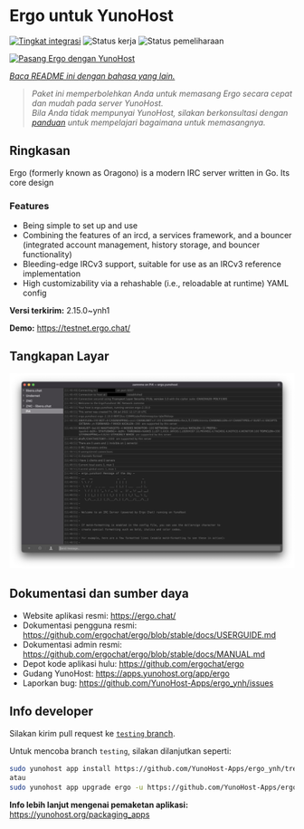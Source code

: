 <!--
N.B.: README ini dibuat secara otomatis oleh <https://github.com/YunoHost/apps/tree/master/tools/readme_generator>
Ini TIDAK boleh diedit dengan tangan.
-->

# Ergo untuk YunoHost

[![Tingkat integrasi](https://apps.yunohost.org/badge/integration/ergo)](https://ci-apps.yunohost.org/ci/apps/ergo/)
![Status kerja](https://apps.yunohost.org/badge/state/ergo)
![Status pemeliharaan](https://apps.yunohost.org/badge/maintained/ergo)

[![Pasang Ergo dengan YunoHost](https://install-app.yunohost.org/install-with-yunohost.svg)](https://install-app.yunohost.org/?app=ergo)

*[Baca README ini dengan bahasa yang lain.](./ALL_README.md)*

> *Paket ini memperbolehkan Anda untuk memasang Ergo secara cepat dan mudah pada server YunoHost.*  
> *Bila Anda tidak mempunyai YunoHost, silakan berkonsultasi dengan [panduan](https://yunohost.org/install) untuk mempelajari bagaimana untuk memasangnya.*

## Ringkasan

Ergo (formerly known as Oragono) is a modern IRC server written in Go. Its core design 

### Features

- Being simple to set up and use
- Combining the features of an ircd, a services framework, and a bouncer (integrated account management, history storage, and bouncer functionality)
- Bleeding-edge IRCv3 support, suitable for use as an IRCv3 reference implementation
- High customizability via a rehashable (i.e., reloadable at runtime) YAML config



**Versi terkirim:** 2.15.0~ynh1

**Demo:** <https://testnet.ergo.chat/>

## Tangkapan Layar

![Tangkapan Layar pada Ergo](./doc/screenshots/textual.jpg)

## Dokumentasi dan sumber daya

- Website aplikasi resmi: <https://ergo.chat/>
- Dokumentasi pengguna resmi: <https://github.com/ergochat/ergo/blob/stable/docs/USERGUIDE.md>
- Dokumentasi admin resmi: <https://github.com/ergochat/ergo/blob/stable/docs/MANUAL.md>
- Depot kode aplikasi hulu: <https://github.com/ergochat/ergo>
- Gudang YunoHost: <https://apps.yunohost.org/app/ergo>
- Laporkan bug: <https://github.com/YunoHost-Apps/ergo_ynh/issues>

## Info developer

Silakan kirim pull request ke [`testing` branch](https://github.com/YunoHost-Apps/ergo_ynh/tree/testing).

Untuk mencoba branch `testing`, silakan dilanjutkan seperti:

```bash
sudo yunohost app install https://github.com/YunoHost-Apps/ergo_ynh/tree/testing --debug
atau
sudo yunohost app upgrade ergo -u https://github.com/YunoHost-Apps/ergo_ynh/tree/testing --debug
```

**Info lebih lanjut mengenai pemaketan aplikasi:** <https://yunohost.org/packaging_apps>
